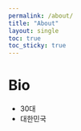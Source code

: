 ```yaml
---
permalink: /about/
title: "About"
layout: single
toc: true
toc_sticky: true
---
```


# Bio

- 30대
- 대한민국
